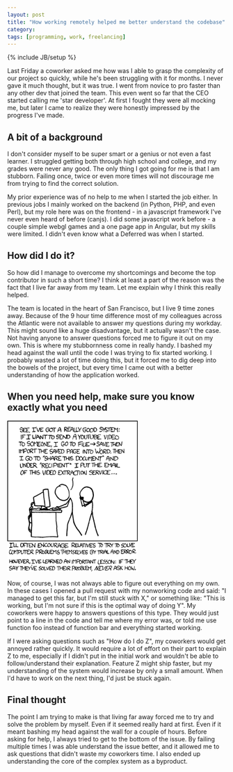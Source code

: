 ```yaml
---
layout: post
title: "How working remotely helped me better understand the codebase"
category: 
tags: [programming, work, freelancing]
---
```

{% include JB/setup %}

Last Friday a coworker asked me how was I able to grasp the complexity of our project so quickly, while he's been struggling with it for months. I never gave it much thought, but it was true. I went from novice to pro faster than any other dev that joined the team. This even went so far that the CEO started calling me 'star developer'. At first I fought they were all mocking me, but later I came to realize they were honestly impressed by the progress I've made.

A bit of a background
------------

I don't consider myself to be super smart or a genius or not even a fast learner. I struggled getting both through high school and college, and my grades were never any good. The only thing I got going for me is that I am stubborn. Failing once, twice or even more times will not discourage me from trying to find the correct solution.

My prior experience was of no help to me when I started the job either. In previous jobs I mainly worked on the backend (in Python, PHP, and even Perl), but my role here was on the frontend - in a javascript framework I've never even heard of before (canjs). I did some javascript work before - a couple simple webgl games and a one page app in Angular, but my skills were limited. I didn't even know what a Deferred was when I started.

How did I do it?
------------

So how did I manage to overcome my shortcomings and become the top contributor in such a short time? I think at least a part of the reason was the fact that I live far away from my team. Let me explain why I think this really helped.

The team is located in the heart of San Francisco, but I live 9 time zones away. Because of the 9 hour time difference most of my colleagues across the Atlantic were not available to answer my questions during my workday. This might sound like a huge disadvantage, but it actually wasn't the case. Not having anyone to answer questions forced me to figure it out on my own. This is where my stubbornness come in really handy. I bashed my head against the wall until the code I was trying to fix started working. I probably wasted a lot of time doing this, but it forced me to dig deep into the bowels of the project, but every time I came out with a better understanding of how the application worked.

When you need help, make sure you know exactly what you need
----------------------------------------
<a href="http://xkcd.com/763/" style="text-align:center;"><img class="txt-img" src="/assets/pics/workaround.png" alt="xkcd 763" title="Remember your solution will not always be optimal... (xkcd 764)" width="300px"></a>

Now, of course, I was not always able to figure out everything on my own. In these cases I opened a pull request with my nonworking code and said: "I managed to get this far, but I'm still stuck with X," or something like: "This is working, but I'm not sure if this is the optimal way of doing Y". My coworkers were happy to answers questions of this type. They would just point to a line in the code and tell me where my error was, or told me use function foo instead of function bar and everything started working.

If I were asking questions such as "How do I do Z", my coworkers would get annoyed rather quickly. It would require a lot of effort on their part to explain Z to me, especially if I didn't put in the initial work and wouldn't be able to follow/understand their explanation. Feature Z might ship faster, but my understanding of the system would increase by only a small amount. When I'd have to work on the next thing, I'd just be stuck again.

Final thought
-----------

The point I am trying to make is that living far away forced me to try and solve the problem by myself. Even if it seemed really hard at first. Even if it meant bashing my head against the wall for a couple of hours. Before asking for help, I always tried to get to the bottom of the issue. By failing multiple times I was able understand the issue better, and it allowed me to ask questions that didn't waste my coworkers time. I also ended up understanding the core of the complex system as a byproduct.
